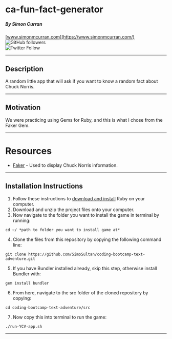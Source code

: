 # ca-fun-fact-generator
##### By Simon Curran

[www.simonmcurran.com](https://www.simonmcurran.com/)   
![GitHub followers](https://img.shields.io/github/followers/SimoSultan?style=social)  
![Twitter Follow](https://img.shields.io/twitter/follow/simo_sultan?style=social)

---

## Description

A random little app that will ask if you want to know a random fact about Chuck Norris.


---


## Motivation

We were practicing using Gems for Ruby, and this is what I chose from the Faker Gem.


---


# Resources

* [Faker](https://github.com/faker-ruby/faker) - Used to display Chuck Norris information.


---


## Installation Instructions

1. Follow these instructions to [download and install](https://www.ruby-lang.org/en/documentation/installation/) Ruby on your computer. 
2. Download and unzip the project files onto your computer. 
3. Now navigate to the folder you want to install the game in terminal by running:
```
cd ~/ *path to folder you want to install game at*
```
4. Clone the files from this repository by copying the following command line:
```
git clone https://github.com/SimoSultan/coding-bootcamp-text-adventure.git
```
5. If you have Bundler installed already, skip this step, otherwise install Bundler with:
```
gem install bundler
```
6. From here, navigate to the src folder of the cloned repository by copying:
```
cd coding-bootcamp-text-adventure/src
```
7. Now copy this into terminal to run the game:
```
./run-YCV-app.sh
```


---